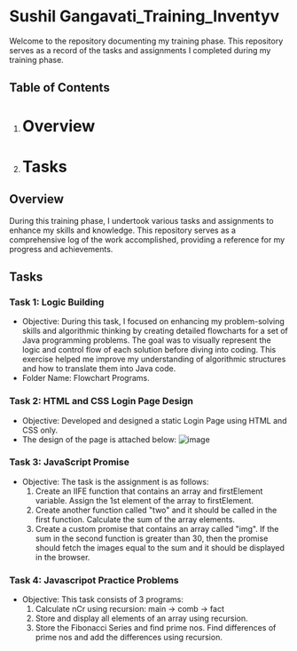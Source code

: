# Sushil Gangavati_Training_Inventyv
Welcome to the repository documenting my training phase. This repository serves as a record of the tasks and assignments I completed during my training phase.

## Table of Contents
1. # Overview
2. # Tasks

## Overview
During this training phase, I undertook various tasks and assignments to enhance my skills and knowledge. This repository serves as a comprehensive log of the work accomplished, providing a reference for my progress and achievements.

## Tasks

### Task 1: Logic Building 
- Objective: During this task, I focused on enhancing my problem-solving skills and algorithmic thinking by creating detailed flowcharts for a set of Java programming problems. The goal was to visually represent the logic and control flow of each solution before diving into coding. This exercise helped me improve my understanding of algorithmic structures and how to translate them into Java code.
- Folder Name: Flowchart Programs.

### Task 2:  HTML and CSS Login Page Design 
- Objective: Developed and designed a static Login Page using HTML and CSS only.
- The design of the page is attached below:
    ![image](https://github.com/SushilInventyv/Training_Inventyv/assets/153286178/df484dd5-4b4e-423e-ac0b-6f35005d7f98)

### Task 3: JavaScript Promise
- Objective: The task is the assignment is as follows:
    1. Create an IIFE function that contains an array and firstElement variable. Assign the 1st element of the array to firstElement.
    2. Create another function called "two" and it should be called in the first function. Calculate the sum of the array elements.
    3. Create a custom promise that contains an array called "img". If the sum in the second function is greater than 30, then the promise should fetch the images equal to the sum and it should be displayed in the browser.

### Task 4: Javascripot Practice Problems
- Objective: This task consists of 3 programs:
    1. Calculate nCr using recursion: main -> comb -> fact
    2. Store and display all elements of an array using recursion.
    3. Store the Fibonacci Series and find prime nos. Find differences of prime nos and add the differences using recursion.




